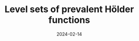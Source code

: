 ---
title: "Level sets of prevalent Hölder functions"
collection: publications
permalink: /publications/prevalent-holder-functions
date: 2024-02-14
venue: 'Proc. Am. Math. Soc.'
citation: 'R. Anttila, B. Bárány, A. Käenmäki, (2025). <i>Level sets of prevalent Hölder functions</i>. Proc. Am. Math. Soc., Published electronically'
info: 'Proc. Am. Math. Soc., Published electronically'
authors: 'R. Anttila, B. Bárány, A. Käenmäki'
arxiv: 'https://arxiv.org/abs/2402.08520'
pdf: '../files/holder-functions.pdf'
---